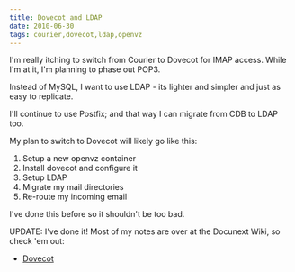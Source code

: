 ```yaml
---
title: Dovecot and LDAP
date: 2010-06-30
tags: courier,dovecot,ldap,openvz
---
```

I'm really itching to switch from Courier to Dovecot for IMAP access. While I'm at it, I'm planning to phase out POP3.

Instead of MySQL, I want to use LDAP - its lighter and simpler and just as easy to replicate.

I'll continue to use Postfix; and that way I can migrate from CDB to LDAP too.

My plan to switch to Dovecot will likely go like this:

1. Setup a new openvz container
2. Install dovecot and configure it
3. Setup LDAP
4. Migrate my mail directories
5. Re-route my incoming email

I've done this before so it shouldn't be too bad.

UPDATE: I've done it! Most of my notes are over at the Docunext Wiki, so check 'em out:

* [Dovecot](http://www.docunext.com/wiki/Dovecot)

